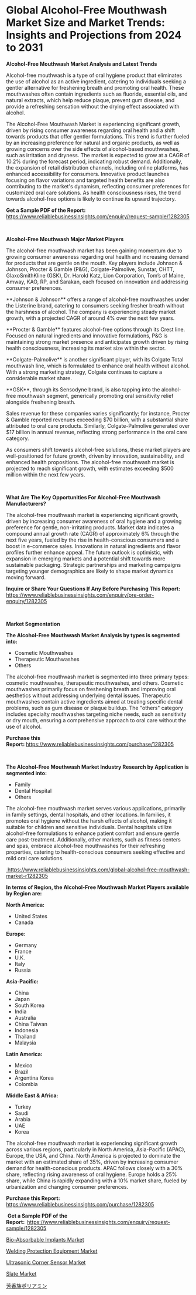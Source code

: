 <p><h1>Global Alcohol-Free Mouthwash Market Size and Market Trends: Insights and Projections from 2024 to 2031</h1></p><p><strong>Alcohol-Free Mouthwash Market Analysis and Latest Trends</strong></p>
<p><p>Alcohol-free mouthwash is a type of oral hygiene product that eliminates the use of alcohol as an active ingredient, catering to individuals seeking a gentler alternative for freshening breath and promoting oral health. These mouthwashes often contain ingredients such as fluoride, essential oils, and natural extracts, which help reduce plaque, prevent gum disease, and provide a refreshing sensation without the drying effect associated with alcohol.</p><p>The Alcohol-Free Mouthwash Market is experiencing significant growth, driven by rising consumer awareness regarding oral health and a shift towards products that offer gentler formulations. This trend is further fueled by an increasing preference for natural and organic products, as well as growing concerns over the side effects of alcohol-based mouthwashes, such as irritation and dryness. The market is expected to grow at a CAGR of 10.2% during the forecast period, indicating robust demand. Additionally, the expansion of retail distribution channels, including online platforms, has enhanced accessibility for consumers. Innovative product launches focusing on flavor variations and targeted health benefits are also contributing to the market's dynamism, reflecting consumer preferences for customized oral care solutions. As health consciousness rises, the trend towards alcohol-free options is likely to continue its upward trajectory.</p></p>
<p><strong>Get a Sample PDF of the Report:&nbsp;</strong> <a href="https://www.reliablebusinessinsights.com/enquiry/request-sample/1282305">https://www.reliablebusinessinsights.com/enquiry/request-sample/1282305</a></p>
<p>&nbsp;</p>
<p><strong>Alcohol-Free Mouthwash Major Market Players</strong></p>
<p><p>The alcohol-free mouthwash market has been gaining momentum due to growing consumer awareness regarding oral health and increasing demand for products that are gentle on the mouth. Key players include Johnson & Johnson, Procter & Gamble (P&G), Colgate-Palmolive, Sunstar, CHTT, GlaxoSmithKline (GSK), Dr. Harold Katz, Lion Corporation, Tom’s of Maine, Amway, KAO, RP, and Sarakan, each focused on innovation and addressing consumer preferences.</p><p>**Johnson & Johnson** offers a range of alcohol-free mouthwashes under the Listerine brand, catering to consumers seeking fresher breath without the harshness of alcohol. The company is experiencing steady market growth, with a projected CAGR of around 4% over the next few years.</p><p>**Procter & Gamble** features alcohol-free options through its Crest line. Focused on natural ingredients and innovative formulations, P&G is maintaining strong market presence and anticipates growth driven by rising health consciousness, increasing its market size within the sector.</p><p>**Colgate-Palmolive** is another significant player, with its Colgate Total mouthwash line, which is formulated to enhance oral health without alcohol. With a strong marketing strategy, Colgate continues to capture a considerable market share.</p><p>**GSK**, through its Sensodyne brand, is also tapping into the alcohol-free mouthwash segment, generically promoting oral sensitivity relief alongside freshening breath. </p><p>Sales revenue for these companies varies significantly; for instance, Procter & Gamble reported revenues exceeding $70 billion, with a substantial share attributed to oral care products. Similarly, Colgate-Palmolive generated over $17 billion in annual revenue, reflecting strong performance in the oral care category.</p><p>As consumers shift towards alcohol-free solutions, these market players are well-positioned for future growth, driven by innovation, sustainability, and enhanced health propositions. The alcohol-free mouthwash market is projected to reach significant growth, with estimates exceeding $500 million within the next few years.</p></p>
<p>&nbsp;</p>
<p><strong>What Are The Key Opportunities For Alcohol-Free Mouthwash Manufacturers?</strong></p>
<p><p>The alcohol-free mouthwash market is experiencing significant growth, driven by increasing consumer awareness of oral hygiene and a growing preference for gentle, non-irritating products. Market data indicates a compound annual growth rate (CAGR) of approximately 6% through the next five years, fueled by the rise in health-conscious consumers and a boost in e-commerce sales. Innovations in natural ingredients and flavor profiles further enhance appeal. The future outlook is optimistic, with expansion in emerging markets and a potential shift towards more sustainable packaging. Strategic partnerships and marketing campaigns targeting younger demographics are likely to shape market dynamics moving forward.</p></p>
<p><strong>Inquire or Share Your Questions If Any Before Purchasing This Report:</strong> <a href="https://www.reliablebusinessinsights.com/enquiry/pre-order-enquiry/1282305">https://www.reliablebusinessinsights.com/enquiry/pre-order-enquiry/1282305</a></p>
<p>&nbsp;</p>
<p><strong>Market Segmentation</strong></p>
<p><strong>The Alcohol-Free Mouthwash Market Analysis by types is segmented into:</strong></p>
<p><ul><li>Cosmetic Mouthwashes</li><li>Therapeutic Mouthwashes</li><li>Others</li></ul></p>
<p><p>The alcohol-free mouthwash market is segmented into three primary types: cosmetic mouthwashes, therapeutic mouthwashes, and others. Cosmetic mouthwashes primarily focus on freshening breath and improving oral aesthetics without addressing underlying dental issues. Therapeutic mouthwashes contain active ingredients aimed at treating specific dental problems, such as gum disease or plaque buildup. The "others" category includes specialty mouthwashes targeting niche needs, such as sensitivity or dry mouth, ensuring a comprehensive approach to oral care without the use of alcohol.</p></p>
<p><strong>Purchase this Report:&nbsp;</strong><a href="https://www.reliablebusinessinsights.com/purchase/1282305">https://www.reliablebusinessinsights.com/purchase/1282305</a></p>
<p>&nbsp;</p>
<p><strong>The Alcohol-Free Mouthwash Market Industry Research by Application is segmented into:</strong></p>
<p><ul><li>Family</li><li>Dental Hospital</li><li>Others</li></ul></p>
<p><p>The alcohol-free mouthwash market serves various applications, primarily in family settings, dental hospitals, and other locations. In families, it promotes oral hygiene without the harsh effects of alcohol, making it suitable for children and sensitive individuals. Dental hospitals utilize alcohol-free formulations to enhance patient comfort and ensure gentle care post-treatment. Additionally, other markets, such as fitness centers and spas, embrace alcohol-free mouthwashes for their refreshing properties, catering to health-conscious consumers seeking effective and mild oral care solutions.</p></p>
<p><a href="https://www.reliablebusinessinsights.com/global-alcohol-free-mouthwash-market-r1282305">&nbsp;https://www.reliablebusinessinsights.com/global-alcohol-free-mouthwash-market-r1282305</a></p>
<p><strong>In terms of Region, the Alcohol-Free Mouthwash Market Players available by Region are:</strong></p>
<p>
    <p> <strong> North America: </strong>
        <ul>
            <li>United States</li>
            <li>Canada</li>
        </ul>
        </p> 
    <p> <strong> Europe: </strong>
        <ul>
            <li>Germany</li>
            <li>France</li>
            <li>U.K.</li>
            <li>Italy</li>
            <li>Russia</li>
        </ul>
        </p> 
    <p> <strong> Asia-Pacific: </strong>
        <ul>
            <li>China</li>
            <li>Japan</li>
            <li>South Korea</li>
            <li>India</li>
            <li>Australia</li>
            <li>China Taiwan</li>
            <li>Indonesia</li>
            <li>Thailand</li>
            <li>Malaysia</li>
        </ul>
        </p> 
    <p> <strong> Latin America: </strong>
        <ul>
            <li>Mexico</li>
            <li>Brazil</li>
            <li>Argentina Korea</li>
            <li>Colombia</li>
        </ul>
        </p> 
    <p> <strong> Middle East & Africa: </strong>
        <ul>
            <li>Turkey</li>
            <li>Saudi</li>
            <li>Arabia</li>
            <li>UAE</li>
            <li>Korea</li>
        </ul>
    </p>
    </p>
<p><p>The alcohol-free mouthwash market is experiencing significant growth across various regions, particularly in North America, Asia-Pacific (APAC), Europe, the USA, and China. North America is projected to dominate the market with an estimated share of 35%, driven by increasing consumer demand for health-conscious products. APAC follows closely with a 30% share, reflecting rising awareness of oral hygiene. Europe holds a 25% share, while China is rapidly expanding with a 10% market share, fueled by urbanization and changing consumer preferences.</p></p>
<p><strong>Purchase this Report: </strong><a href="https://www.reliablebusinessinsights.com/purchase/1282305">https://www.reliablebusinessinsights.com/purchase/1282305</a></p>
<p>&nbsp;<strong>Get a Sample PDF of the Report:&nbsp;&nbsp;</strong><a href="https://www.reliablebusinessinsights.com/enquiry/request-sample/1282305">https://www.reliablebusinessinsights.com/enquiry/request-sample/1282305</a></p>
<p><strong></strong></p>
<p><p><a href="https://github.com/JamesCox407/Market-Research-Report-List-1/blob/main/bio-absorbable-implants-market.md">Bio-Absorbable Implants Market</a></p><p><a href="https://www.linkedin.com/pulse/market-forecast-global-welding-protection-equipment-trends-cqxme?trackingId=IrZ9PaJhStS1wSz%2Bnl%2FxZQ%3D%3D">Welding Protection Equipment Market</a></p><p><a href="https://github.com/RoseBoyd475/Market-Research-Report-List-1/blob/main/ultrasonic-corner-sensor-market.md">Ultrasonic Corner Sensor Market</a></p><p><a href="https://issuu.com/reportprime-2/docs/slate-market-size-2030.pptx_5109fea13de120">Slate Market</a></p><p><a href="https://medium.com/@samleite85/%E5%85%88%E9%A7%86%E7%9A%84%E6%88%90%E9%95%B7-%E3%82%B0%E3%83%AD%E3%83%BC%E3%83%90%E3%83%AB%E8%8A%B3%E9%A6%99%E6%97%8F%E3%83%9D%E3%83%AA%E3%82%A2%E3%83%9F%E3%83%B3%E5%B8%82%E5%A0%B4%E3%81%AE%E5%8B%95%E5%90%91%E5%88%86%E6%9E%90-2024%E5%B9%B4-2031%E5%B9%B4-dcaa318a5d56">芳香族ポリアミン</a></p></p>